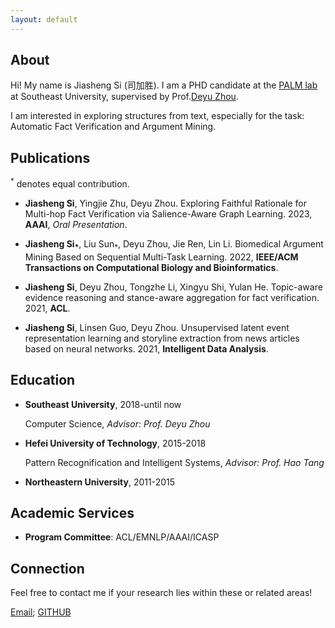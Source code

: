 ```yaml
---
layout: default
---
```



## About
Hi! My name is Jiasheng Si (司加胜). I am a PHD candidate at the [PALM lab](http://palm.seu.edu.cn/) at Southeast University, supervised by Prof.[Deyu Zhou](http://palm.seu.edu.cn/zhoudeyu/Home.html).

I am interested in exploring structures from text, especially for the task: Automatic Fact Verification and Argument Mining.


## Publications

<sup>*</sup> denotes equal contribution.

- **Jiasheng Si**, Yingjie Zhu, Deyu Zhou. Exploring Faithful Rationale for Multi-hop Fact Verification via Salience-Aware Graph Learning. 2023, **AAAI**, *Oral Presentation*.
  
 
- **Jiasheng Si<sub>*</sub>**, Liu Sun<sub>*</sub>, Deyu Zhou, Jie Ren, Lin Li. Biomedical Argument Mining Based on Sequential Multi-Task Learning. 2022, **IEEE/ACM Transactions on Computational Biology and Bioinformatics**.
  

- **Jiasheng Si**, Deyu Zhou, Tongzhe Li, Xingyu Shi, Yulan He. Topic-aware evidence reasoning and stance-aware aggregation for fact verification. 2021, **ACL**. 
  

- **Jiasheng Si**, Linsen Guo, Deyu Zhou. Unsupervised latent event representation learning and storyline extraction from news articles based on neural networks. 2021, **Intelligent Data Analysis**.
  
  
  
## Education
  
- **Southeast University**, 2018-until now
  
  Computer Science, *Advisor: Prof. Deyu Zhou*
  
- **Hefei University of Technology**, 2015-2018
    
  Pattern Recognification and Intelligent Systems, *Advisor: Prof. Hao Tang*
  
- **Northeastern University**, 2011-2015
    


## Academic Services
- **Program Committee**: ACL/EMNLP/AAAI/ICASP


## Connection
Feel free to contact me if your research lies within these or related areas!

[Email](mailto:jasensi@163.com); [GITHUB](https://github.com/jasenchn)
